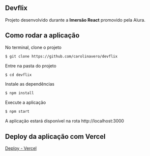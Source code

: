 ## Devflix

Projeto desenvolvido durante a **Imersão React** promovido pela Alura.

## Como rodar a aplicação

No terminal, clone o projeto
```sh
$ git clone https://github.com/carolinavero/devflix
```

Entre na pasta do projeto
```sh
$ cd devflix
```

Instale as dependências
```sh
$ npm install
```

Execute a aplicação
```sh
$ npm start
```

A aplicação estará disponível na rota http://localhost:3000


## Deploy da aplicação com Vercel

[Deploy - Vercel](https://devflix.vercel.app/)

